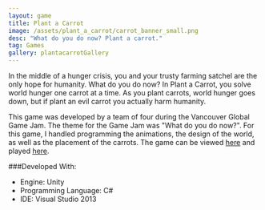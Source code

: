 ```yaml
---
layout: game
title: Plant a Carrot
image: /assets/plant_a_carrot/carrot_banner_small.png
desc: "What do you do now? Plant a carrot."
tag: Games
gallery: plantacarrotGallery
---
```

In the middle of a hunger crisis, you and your trusty farming satchel are the only hope for humanity. What do you do now? In Plant a Carrot, you solve world hunger one carrot at a time. As you plant carrots, world hunger goes down, but if plant an evil carrot you actually harm humanity. 

This game was developed by a team of four during the Vancouver Global Game Jam. The theme for the Game Jam was "What do you do now?". For this game, I handled programming the animations, the design of the world, as well as the placement of the carrots. The game can be viewed <a href="http://globalgamejam.org/2015/games/plant-carrot">here</a> and played <a href="http://gamejolt.com/games/other/plant-a-carrot/46324/">here</a>.

###Developed With:
* Engine: Unity
* Programming Language: C#
* IDE: Visual Studio 2013